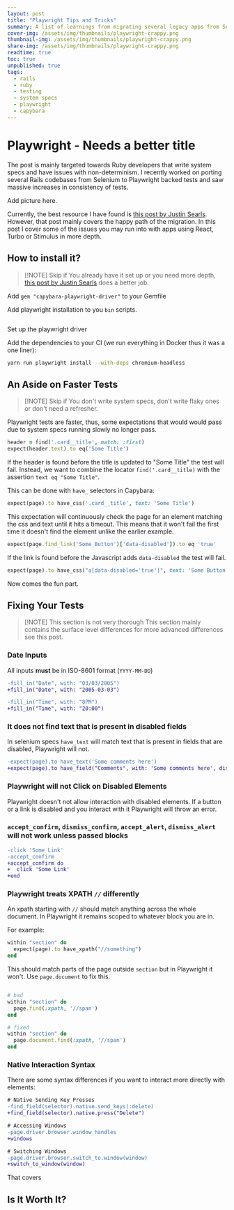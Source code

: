 ```yaml
---
layout: post
title: "Playwright Tips and Tricks"
summary: A list of learnings from migrating several legacy apps from Selenium backed Capybara to Playwright
cover-img: /assets/img/thumbnails/playwright-crappy.png
thumbnail-img: /assets/img/thumbnails/playwright-crappy.png
share-img: /assets/img/thumbnails/playwright-crappy.png
readtime: true
toc: true
unpublished: true
tags:
  - rails
  - ruby
  - testing
  - system specs
  - playwright
  - capybara
---
```


# Playwright - Needs a better title

The post is mainly targeted towards Ruby developers that write system specs and
have issues with non-determinism. I recently worked on porting several Rails
codebases from Selenium to Playwright backed tests and saw massive increases
in consistency of tests.

Add picture here.

Currently, the best resource I have found is [this post by Justin Searls](https://justin.searls.co/posts/running-rails-system-tests-with-playwright-instead-of-selenium/).
However, that post mainly covers the happy path of the migration. In this
post I cover some of the issues you may run into with apps using React,
Turbo or Stimulus in more depth.

## How to install it?

> [!NOTE] Skip if
> You already have it set up or you need more depth, [this post by Justin Searls](https://justin.searls.co/posts/running-rails-system-tests-with-playwright-instead-of-selenium/) does a better job.

Add `gem "capybara-playwright-driver"` to your Gemfile

Add playwright installation to you `bin` scripts.

```rb

```

Set up the playwright driver

Add the dependencies to your CI (we run everything in Docker thus it was a one liner):

```sh
yarn run playwright install --with-deps chromium-headless
```

## An Aside on Faster Tests

> [!NOTE] Skip if
> You don't write system specs, don't write flaky ones or don't need a refresher.

Playwright tests are faster, thus, some expectations that would
would pass due to system specs running slowly no longer pass.

```rb
header = find('.card__title', match: :first)
expect(header.text).to eq('Some Title')
```

If the header is found before the title is updated to
"Some Title" the test will fail. Instead, we want to combine the
locator `find('.card__title)` with the assertion `text eq "Some Title"`.

This can be done with `have_` selectors in Capybara:

```rb
expect(page).to have_css('.card__title', text: 'Some Title')
```

This expectation will continuously check the page for an element matching
the css and text until it hits a timeout. This means that it won't fail
the first time it doesn't find the element unlike the earlier example.

```rb
expect(page.find_link('Some Button')['data-disabled']).to eq 'true'
```

If the link is found before the Javascript adds `data-disabled` the
test will fail.

```rb
expect(page).to have_css("a[data-disabled='true']", text: 'Some Button')
```

Now comes the fun part.

## Fixing Your Tests

> [!NOTE] This section is not very thorough
> This section mainly contains the surface level differences for more advanced differences see this post.

### Date Inputs

All inputs **must** be in ISO-8601 format (`YYYY-MM-DD`)

```diff
-fill_in("Date", with: "03/03/2005")
+fill_in("Date", with: "2005-03-03")

-fill_in("Time", with: "8PM")
+fill_in("Time", with: "20:00")
```

### It does not find text that is present in disabled fields

In selenium specs `have_text` will match text that is present in
fields that are disabled, Playwright will not.

```diff
-expect(page).to have_text('Some comments here')
+expect(page).to have_field("Comments", with: 'Some comments here', disabled: true)
```

### Playwright will not Click on Disabled Elements

Playwright doesn't not allow interaction with disabled elements. If a
button or a link is disabled and you interact with it Playwright will
throw an error.

### `accept_confirm`, `dismiss_confirm`, `accept_alert`, `dismiss_alert` will not work unless passed blocks

```diff
-click 'Some Link'
-accept_confirm
+accept_confirm do
+  click 'Some Link'
+end
```

### Playwright treats XPATH `//` differently

An xpath starting with `//` should match anything across the whole document.
In Playwright it remains scoped to whatever block you are in.

For example:

```rb
within "section" do
  expect(page).to have_xpath("//something")
end
```

This should match parts of the page outside `section` but in Playwright it won't.
Use `page.document` to fix this.

```rb

# bad
within "section" do
  page.find(:xpath, '//span')
end

# fixed
within "section" do
  page.document.find(:xpath, '//span')
end
```

### Native Interaction Syntax

There are some syntax differences if you want to interact more directly with elements:

```diff
# Native Sending Key Presses
-find_field(selector).native.send_keys(:delete)
+find_field(selector).native.press("Delete")

# Accessing Windows
-page.driver.browser.window_handles
+windows

# Switching Windows
-page.driver.browser.switch_to.window(window)
+switch_to_window(window)
```

That covers

## Is It Worth It?
